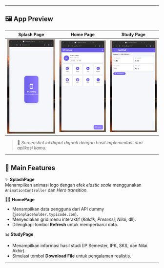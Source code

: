 
---

## 🖼️ **App Preview**
| Splash Page | Home Page | Study Page |
|--------------|------------|-------------|
| ![Splash](assets/splash.png) | ![Home](assets/home.png) | ![Study](assets/education.png) |

> 📸 *Screenshot ini dapat diganti dengan hasil implementasi dari aplikasi kamu.*

---

## 📱 **Main Features**
✨ **SplashPage**  
Menampilkan animasi logo dengan efek *elastic scale* menggunakan `AnimationController` dan *Hero transition*.  

🧑‍💻 **HomePage**  
- Menampilkan data pengguna dari API dummy (`jsonplaceholder.typicode.com`).  
- Menyediakan grid menu interaktif (*Kaldik*, *Presensi*, *Nilai*, dll).  
- Dilengkapi tombol **Refresh** untuk memperbarui data.  

📊 **StudyPage**  
- Menampilkan informasi hasil studi (IP Semester, IPK, SKS, dan Nilai Akhir).  
- Simulasi tombol **Download File** untuk pengalaman realistis.  

---

